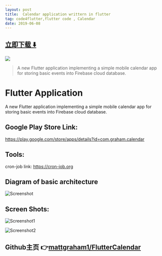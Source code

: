 ```yaml
---
layout: post
title:  Calendar application writtern in flutter
tag: code4flutter,flutter code , Calendar
date: 2019-06-08
---
```


 


## [立即下载 ️⬇️ ](https://codeload.github.com/mattgraham1/FlutterCalendar/zip/master) 


 
![](https://flutterawesome.com/content/images/2019/03/FlutterCalendar.jpg)
 
>
> A new Flutter application implementing a simple mobile calendar app for storing basic events into Firebase cloud database.
>

 
# Flutter Application
A new Flutter application implementing a simple mobile calendar app for storing basic events into Firebase cloud database.

## Google Play Store Link: 
https://play.google.com/store/apps/details?id=com.graham.calendar

## Tools:
cron-job link: https://cron-job.org

## Diagram of basic architecture
![Screenshot](https://raw.githubusercontent.com/mattgraham1/FlutterCalendar/master/events_calendar_diagram.png)

## Screen Shots:

![Screenshot1](https://raw.githubusercontent.com/mattgraham1/FlutterCalendar/master/Login.png)

![Screenshot2](https://raw.githubusercontent.com/mattgraham1/FlutterCalendar/master/events_calendar.png)


## Github主页 👉[mattgraham1/FlutterCalendar](http://github.com/mattgraham1/FlutterCalendar)
